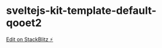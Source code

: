 # sveltejs-kit-template-default-qooet2

[Edit on StackBlitz ⚡️](https://stackblitz.com/edit/sveltejs-kit-template-default-qooet2)